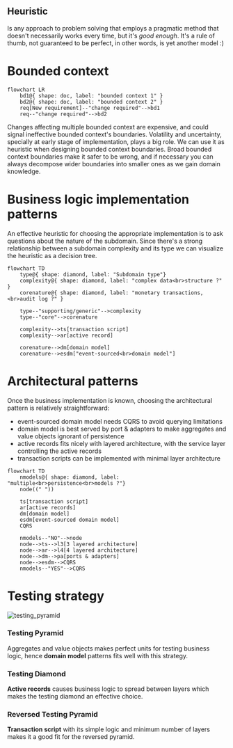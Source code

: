 ## Heuristic  

Is any approach to problem solving that employs a pragmatic method that doesn't necessarily works every time, but it's *good enough*. It's a rule of thumb, not guaranteed to be perfect, in other words, is yet another model :)  

# Bounded context  

```mermaid
flowchart LR
    bd1@{ shape: doc, label: "bounded context 1" }
    bd2@{ shape: doc, label: "bounded context 2" }
    req[New requirement]--"change required"-->bd1
    req--"change required"-->bd2
```

Changes affecting multiple bounded context are expensive, and could signal ineffective bounded context's boundaries. Volatility and uncertainty, specially at early stage of implementation, plays a big role. We can use it as heuristic when designing bounded context boundaries. Broad bounded context boundaries make it safer to be wrong, and if necessary you can always decompose wider boundaries into smaller ones as we gain domain knowledge.  

# Business logic implementation patterns  

An effective heuristic for choosing the appropriate implementation is to ask questions about the nature of the subdomain. Since there's a strong relationship between a subdomain complexity and its type we can visualize the heuristic as a decision tree.  

```mermaid
flowchart TD
    type@{ shape: diamond, label: "Subdomain type"}
    complexity@{ shape: diamond, label: "complex data<br>structure ?" }
    corenature@{ shape: diamond, label: "monetary transactions,<br>audit log ?" }

    type--"supporting/generic"-->complexity
    type--"core"-->corenature

    complexity-->ts[transaction script]
    complexity-->ar[active record]

    corenature-->dm[domain model]
    corenature-->esdm["event-sourced<br>domain model"]
```

# Architectural patterns  

Once the business implementation is known, choosing the architectural pattern is relatively straightforward:

* event-sourced domain model needs CQRS to avoid querying limitations
* domain model is best served by port & adapters to make aggregates and value objects ignorant of persistence
* active records fits nicely with layered architecture, with the service layer controlling the active records
* transaction scripts can be implemented with minimal layer architecture

```mermaid
flowchart TD
    nmodels@{ shape: diamond, label: "multiple<br>persistence<br>models ?"}
    node((" "))

    ts[transaction script]
    ar[active records]
    dm[domain model]
    esdm[event-sourced domain model]
    CQRS

    nmodels--"NO"-->node
    node-->ts-->l3[3 layered architecture]
    node-->ar-->l4[4 layered architecture]
    node-->dm-->pa[ports & adapters]
    node-->esdm-->CQRS
    nmodels--"YES"-->CQRS
```

# Testing strategy  

![testing_pyramid](https://github.com/user-attachments/assets/ba0e46f2-f9d1-4352-9593-d42417b464bb)  

### Testing Pyramid  

Aggregates and value objects makes perfect units for testing business logic, hence **domain model** patterns fits well with this strategy.  

### Testing Diamond  

**Active records** causes business logic to spread between layers which makes the testing diamond an effective choice.  

### Reversed Testing Pyramid  

**Transaction script** with its simple logic and minimum number of layers makes it a good fit for the reversed pyramid.  

